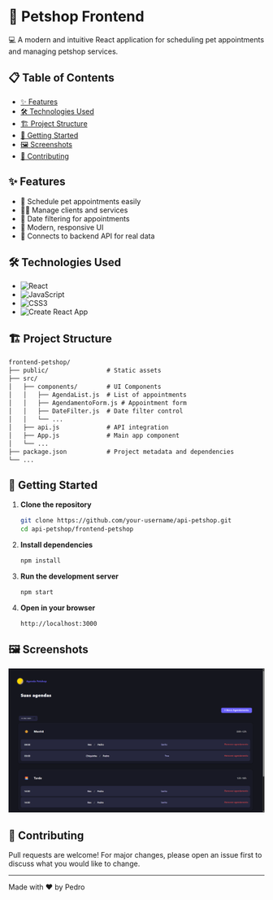 # 🐾 Petshop Frontend

💻 A modern and intuitive React application for scheduling pet appointments and managing petshop services.

## 📋 Table of Contents
- [✨ Features](#features)
- [🛠️ Technologies Used](#technologies-used)
- [🏗️ Project Structure](#project-structure)
- [🚀 Getting Started](#getting-started)
- [🖼️ Screenshots](#screenshots)
- [🤝 Contributing](#contributing)

## ✨ Features
- 📅 Schedule pet appointments easily
- 👩‍⚕️ Manage clients and services
- 📆 Date filtering for appointments
- 🌙 Modern, responsive UI
- 🔗 Connects to backend API for real data

## 🛠️ Technologies Used
- ![React](https://img.shields.io/badge/-React-61DAFB?logo=react&logoColor=black)
- ![JavaScript](https://img.shields.io/badge/-JavaScript-F7DF1E?logo=javascript&logoColor=black)
- ![CSS3](https://img.shields.io/badge/-CSS3-1572B6?logo=css3&logoColor=white)
- ![Create React App](https://img.shields.io/badge/-Create%20React%20App-09D3AC?logo=react&logoColor=white)

## 🏗️ Project Structure
```
frontend-petshop/
├── public/                # Static assets
├── src/
│   ├── components/        # UI Components
│   │   ├── AgendaList.js  # List of appointments
│   │   ├── AgendamentoForm.js # Appointment form
│   │   ├── DateFilter.js  # Date filter control
│   │   └── ...
│   ├── api.js             # API integration
│   ├── App.js             # Main app component
│   └── ...
├── package.json           # Project metadata and dependencies
└── ...
```

## 🚀 Getting Started
1. **Clone the repository**
   ```bash
   git clone https://github.com/your-username/api-petshop.git
   cd api-petshop/frontend-petshop
   ```
2. **Install dependencies**
   ```bash
   npm install
   ```
3. **Run the development server**
   ```bash
   npm start
   ```
4. **Open in your browser**
   ```
   http://localhost:3000
   ```

## 🖼️ Screenshots
![Petshop Frontend Screenshot](public/screenshot.png)

## 🤝 Contributing
Pull requests are welcome! For major changes, please open an issue first to discuss what you would like to change.

---

Made with ❤️ by Pedro
